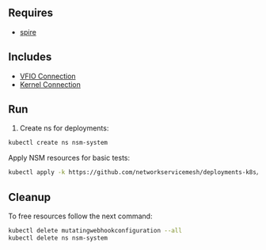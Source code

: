 ## Requires

- [spire](../spire)

## Includes

- [VFIO Connection](../use-cases/Vfio2Noop)
- [Kernel Connection](../use-cases/SriovKernel2Noop)

## Run

1. Create ns for deployments:
```bash
kubectl create ns nsm-system
```

Apply NSM resources for basic tests:
```bash
kubectl apply -k https://github.com/networkservicemesh/deployments-k8s/examples/sriov?ref=573e835473d3fe42ddaeafa86ec6bff3f47d38ce
```

## Cleanup

To free resources follow the next command:
```bash
kubectl delete mutatingwebhookconfiguration --all
kubectl delete ns nsm-system
```

